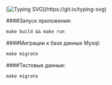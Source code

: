 [![Typing SVG](https://readme-typing-svg.herokuapp.com?color=%2336BCF7&lines=Books+And+Authors+:)](https://git.io/typing-svg)

####Запуск приложения:
```diff
make build && make run
```
####Миграции к базе данных Mysql:
```diff
make migrate
```
####Тестовые данные:
```diff
make migrate
```